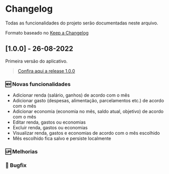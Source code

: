   
# Changelog
Todas as funcionalidades do projeto serão documentadas neste arquivo.
 
Formato baseado no [Keep a Changelog](http://keepachangelog.com/)
 
## [1.0.0] - 26-08-2022
 
Primeira versão do aplicativo. 

> [Confira aqui a release 1.0.0](https://github.com/felipesses/myexpenses/releases/tag/apk)

 
### [](https://emojiterra.com/pt/novo/)

### 🆕 Novas funcionalidades

-   Adicionar renda (salário, ganhos) de acordo com o mês
-   Adicionar gasto (despesas, alimentação, parcelamentos etc.) de acordo com o mês
-   Adicionar economia (economia no mês, saldo atual, objetivo) de acordo com o mês
-   Editar renda, gastos ou economias
-   Excluir renda, gastos ou economias
-   Visualizar renda, gastos e economias de acordo com o mês escolhido
-   Mês escolhido fica salvo e persiste localmente
 
### [](https://emojipedia.org/pt/bot%C3%A3o-up/)

### 🆙 Melhorias

 
### [](https://emojipedia.org/pt/inseto/)

### 🐛 Bugfix
 
